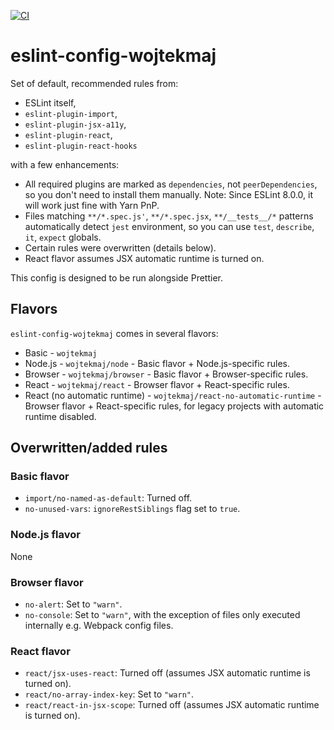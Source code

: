 [![CI](https://github.com/wojtekmaj/eslint-config-wojtekmaj/workflows/CI/badge.svg)](https://github.com/wojtekmaj/eslint-config-wojtekmaj/actions)

# eslint-config-wojtekmaj

Set of default, recommended rules from:
* ESLint itself,
* `eslint-plugin-import`,
* `eslint-plugin-jsx-a11y`,
* `eslint-plugin-react`,
* `eslint-plugin-react-hooks`

with a few enhancements:
* All required plugins are marked as `dependencies`, not `peerDependencies`, so you don't need to install them manually.
  Note: Since ESLint 8.0.0, it will work just fine with Yarn PnP.
* Files matching `**/*.spec.js'`, `**/*.spec.jsx`, `**/__tests__/*` patterns automatically detect `jest` environment, so you can use `test`, `describe`, `it`, `expect` globals.
* Certain rules were overwritten (details below).
* React flavor assumes JSX automatic runtime is turned on.

This config is designed to be run alongside Prettier.

## Flavors

`eslint-config-wojtekmaj` comes in several flavors:

* Basic - `wojtekmaj`
* Node.js - `wojtekmaj/node` - Basic flavor + Node.js-specific rules.
* Browser - `wojtekmaj/browser` - Basic flavor + Browser-specific rules.
* React - `wojtekmaj/react` - Browser flavor + React-specific rules.
* React (no automatic runtime) - `wojtekmaj/react-no-automatic-runtime` - Browser flavor + React-specific rules, for legacy projects with automatic runtime disabled.

## Overwritten/added rules

### Basic flavor

* `import/no-named-as-default`: Turned off.
* `no-unused-vars`: `ignoreRestSiblings` flag set to `true`.

### Node.js flavor

None

### Browser flavor

* `no-alert`: Set to `"warn"`.
* `no-console`: Set to `"warn"`, with the exception of files only executed internally e.g. Webpack config files.

### React flavor

* `react/jsx-uses-react`: Turned off (assumes JSX automatic runtime is turned on).
* `react/no-array-index-key`: Set to `"warn"`.
* `react/react-in-jsx-scope`: Turned off (assumes JSX automatic runtime is turned on).
